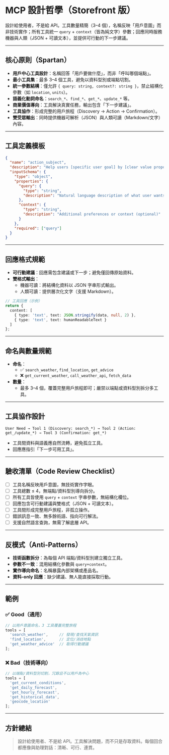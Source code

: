 # MCP 設計哲學（Storefront 版）

設計給使用者，不是給 API。工具數量精簡（3–4 個），名稱反映「用戶意圖」而非技術實作；所有工具統一 `query` + `context`（皆為純文字）參數；回應同時服務機器與人類（JSON + 可讀文本），並提供可行動的下一步建議。

---

## 核心原則（Spartan）

- **用戶中心工具設計**：名稱回答「用戶要做什麼」，而非「呼叫哪個端點」。
- **最小工具集**：最多 3–4 個工具，避免以資料型別或端點切割。
- **統一參數結構**：僅允許 `{ query: string, context?: string }`，禁止結構化參數（如 `location`, `units`）。
- **語義化動詞命名**：`search_*`、`find_*`、`get_*`、`update_*` 等。
- **商業價值導向**：工具解決真實任務，輸出包含「下一步建議」。
- **工具協作**：形成完整的用戶旅程（Discovery → Action → Confirmation）。
- **雙受眾輸出**：同時提供機器可解析（JSON）與人類可讀（Markdown/文字）內容。

---

## 工具定義模板

```json
{
  "name": "action_subject",
  "description": "Help users [specific user goal] by [clear value proposition]",
  "inputSchema": {
    "type": "object",
    "properties": {
      "query": {
        "type": "string",
        "description": "Natural language description of what user wants"
      },
      "context": {
        "type": "string",
        "description": "Additional preferences or context (optional)"
      }
    },
    "required": ["query"]
  }
}
```

---

## 回應格式規範

- **可行動建議**：回應需包含建議或下一步；避免僅回傳原始資料。
- **雙格式輸出**：
  - 機器可讀：將結構化資料以 JSON 字串形式輸出。
  - 人類可讀：提供層次化文字（支援 Markdown）。

```ts
// 工具回應（示例）
return {
  content: [
    { type: 'text', text: JSON.stringify(data, null, 2) },
    { type: 'text', text: humanReadableText }
  ]
};
```

---

## 命名與數量規範

- **命名**：
  - ✅ `search_weather`, `find_location`, `get_advice`
  - ❌ `get_current_weather`, `call_weather_api`, `fetch_data`
- **數量**：
  - 最多 3–4 個，覆蓋完整用戶旅程即可；嚴禁以端點或資料型別拆分多工具。

---

## 工具協作設計

```text
User Need → Tool 1 (Discovery: search_*) → Tool 2 (Action: get_/update_*) → Tool 3 (Confirmation: get_*)
```

- 工具間資料與語義應自然流轉，避免孤立工具。
- 回應應指引「下一步可用工具」。

---

## 驗收清單（Code Review Checklist）

- [ ] 工具名稱反映用戶意圖，無技術實作字眼。
- [ ] 工具總數 ≤ 4，無端點/資料型別導向拆分。
- [ ] 所有工具皆使用 `query` + `context` 字串參數，無結構化欄位。
- [ ] 回應包含可行動建議與雙格式（JSON + 可讀文本）。
- [ ] 工具間形成完整用戶旅程，非孤立操作。
- [ ] 錯誤訊息一致、無多餘術語、指向可行解法。
- [ ] 支援自然語言查詢，無需了解底層 API。

---

## 反模式（Anti-Patterns）

- **技術函數拆分**：為每個 API 端點/資料型別建立獨立工具。
- **參數不一致**：混用結構化參數與 `query+context`。
- **實作導向命名**：名稱暴露內部架構或產品名。
- **資料-only 回應**：缺少建議、無人能直接採取行動。

---

## 範例

### ✅ Good（通用）

```ts
// 以用戶意圖命名，3 工具覆蓋完整旅程
tools = [
  'search_weather',     // 發現/查找天氣資訊
  'find_location',      // 定位/消歧地點
  'get_weather_advice'  // 取得行動建議
];
```

### ❌ Bad（技術導向）

```ts
// 以端點/資料型別切割，冗餘且不以用戶為中心
tools = [
  'get_current_conditions',
  'get_daily_forecast',
  'get_hourly_forecast',
  'get_historical_data',
  'geocode_location'
];
```

---

## 方針總結

> 設計給使用者、不是給 API。工具解決問題，而不只是存取資料。每個回合都應像與助理對話：清晰、可行、連貫。
